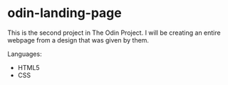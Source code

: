 # odin-landing-page

This is the second project in The Odin Project. I will be creating an entire webpage from a design that was given by them. 

Languages:
- HTML5
- CSS
